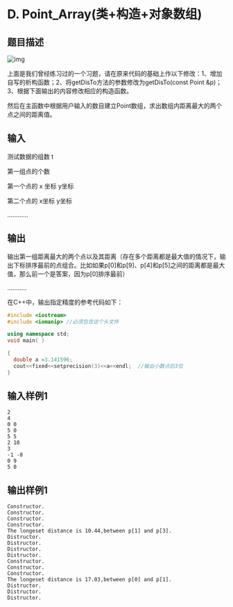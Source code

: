 # D. Point_Array(类+构造+对象数组)

## 题目描述

![img](http://10.11.219.21/app/data/media/image/81971c35929fb87b1c213b8a2cfa9f8f_1.png)

上面是我们曾经练习过的一个习题，请在原来代码的基础上作以下修改：1、增加自写的析构函数；2、将getDisTo方法的参数修改为getDisTo(const Point &p)；3、根据下面输出的内容修改相应的构造函数。

然后在主函数中根据用户输入的数目建立Point数组，求出数组内距离最大的两个点之间的距离值。

 

## 输入

测试数据的组数 t

第一组点的个数

第一个点的 x 坐标  y坐标

第二个点的 x坐标 y坐标

............



## 输出

输出第一组距离最大的两个点以及其距离（存在多个距离都是最大值的情况下，输出下标排序最前的点组合。比如如果p[0]和p[9]、p[4]和p[5]之间的距离都是最大值，那么前一个是答案，因为p[0]排序最前）

...........

在C++中，输出指定精度的参考代码如下：

``` c++
#include <iostream>
#include <iomanip> //必须包含这个头文件

using namespace std;
void main( )

{
  double a =3.141596;
  cout<<fixed<<setprecision(3)<<a<<endl;  //输出小数点后3位
}
```





## 输入样例1 

```
2
4
0 0
5 0
5 5
2 10
3
-1 -8
0 9
5 0

```

## 输出样例1

```
Constructor.
Constructor.
Constructor.
Constructor.
The longeset distance is 10.44,between p[1] and p[3].
Distructor.
Distructor.
Distructor.
Distructor.
Constructor.
Constructor.
Constructor.
The longeset distance is 17.03,between p[0] and p[1].
Distructor.
Distructor.
Distructor.

```

